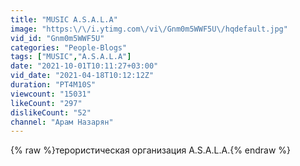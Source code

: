 ```yaml
---
title: "MUSIC A.S.A.L.A"
image: "https:\/\/i.ytimg.com\/vi\/Gnm0m5WWF5U\/hqdefault.jpg"
vid_id: "Gnm0m5WWF5U"
categories: "People-Blogs"
tags: ["MUSIC","A.S.A.L.A"]
date: "2021-10-01T10:11:27+03:00"
vid_date: "2021-04-18T10:12:12Z"
duration: "PT4M10S"
viewcount: "15031"
likeCount: "297"
dislikeCount: "52"
channel: "Арам Назарян"
---
```

{% raw %}терористическая организация A.S.A.L.A.{% endraw %}
